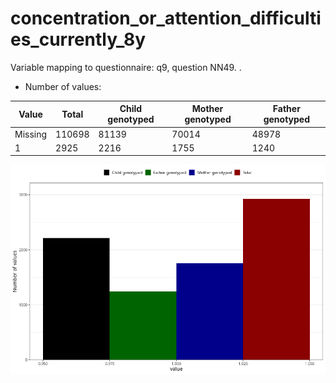 # concentration_or_attention_difficulties_currently_8y
Variable mapping to questionnaire: q9, question NN49.
.
- Number of values:

| Value | Total | Child genotyped | Mother genotyped | Father genotyped |
| ----- | ----- | --------------- | ---------------- | ---------------- |
| Missing | 110698 | 81139 | 70014 | 48978 |
| 1 | 2925 | 2216 | 1755 |1240 |



![](concentration_or_attention_difficulties_currently_8y_n.png)



